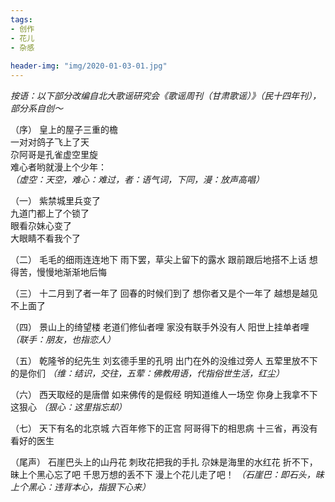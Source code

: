 ```yaml
---
tags:
- 创作
- 花儿
- 杂感
  
header-img: "img/2020-01-03-01.jpg"
---
```

_按语：以下部分改编自北大歌谣研究会《歌谣周刊（甘肃歌谣）》（民十四年刊），部分系自创～_

（序）
  皇上的屋子三重的檐  
  一对对鸽子飞上了天  
  尕阿哥是孔雀虚空里旋  
  难心者哟就漫上个少年：  
  _（虚空：天空，难心：难过，者：语气词，下同，漫：放声高唱）_  

（一）
  紫禁城里兵变了  
  九道门都上了个锁了  
  眼看尕妹心变了  
  大眼睛不看我个了  

（二）
  毛毛的细雨连连地下
  雨下罢，草尖上留下的露水
  跟前跟后地搭不上话
  想得苦，慢慢地渐渐地后悔

（三）
  十二月到了者一年了
  回春的时候们到了
  想你者又是个一年了
  越想是越见不上面了

（四）
  景山上的绮望楼
  老道们修仙者哩
  家没有联手外没有人
  阳世上挂单者哩
  _（联手：朋友，也指恋人）_

（五）
  乾隆爷的纪先生
  刘玄德手里的孔明
  出门在外的没维过旁人
  五荤里放不下的是你们
  _（维：结识，交往，五荤：佛教用语，代指俗世生活，红尘）_

（六）
  西天取经的是唐僧
  如来佛传的是假经
  明知道维人一场空
  你身上我拿不下这狠心
  _（狠心：这里指忘却）_

（七）
  天下有名的北京城
  六百年修下的正宫
  阿哥得下的相思病
  十三省，再没有看好的医生

（尾声）
  石崖巴头上的山丹花
  刺玫花把我的手扎
  尕妹是海里的水红花
  折不下，昧上个黑心忘了吧
  千思万想的丢不下
  漫上个花儿走了吧！
  _（石崖巴：即石头，昧上个黑心：违背本心，指狠下心来）_